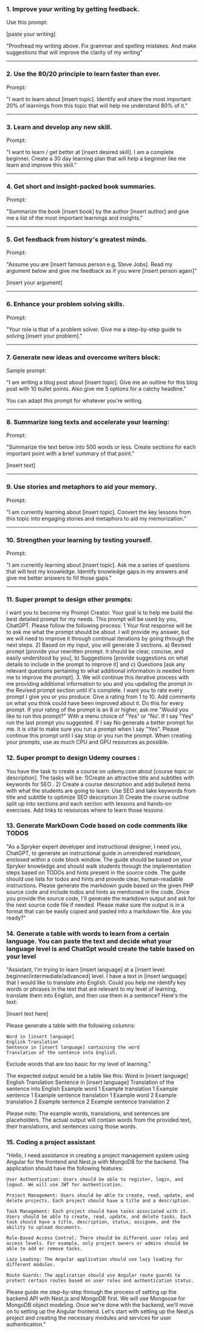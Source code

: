 ### 1. Improve your writing by getting feedback.

Use this prompt:

[paste your writing]

"Proofread my writing above. Fix grammar and spelling mistakes. And make suggestions that will improve the clarity of my writing"
________

### 2. Use the 80/20 principle to learn faster than ever.

Prompt:

"I want to learn about [insert topic]. Identify and share the most important 20% of learnings from this topic that will help me understand 80% of it."
________

### 3. Learn and develop any new skill.

Prompt:

"I want to learn / get better at [insert desired skill]. I am a complete beginner. Create a 30 day learning plan that will help a beginner like me learn and improve this skill."
________

### 4. Get short and insight-packed book summaries.

Prompt:

"Summarize the book [insert book] by the author [insert author] and give me a list of the most important learnings and insights."
________

### 5. Get feedback from history's greatest minds.

Prompt:

"Assume you are [insert famous person e.g. Steve Jobs]. Read my argument below and give me feedback as if you were [insert person again]"

[insert your argument]
________

### 6. Enhance your problem solving skills.

Prompt:

"Your role is that of a problem solver. Give me a step-by-step guide to solving [insert your problem]."
________

### 7. Generate new ideas and overcome writers block:

Sample prompt:

"I am writing a blog post about [insert topic]. Give me an outline for this blog post with 10 bullet points. Also give me 5 options for a catchy headline."

You can adapt this prompt for whatever you're writing.
________

### 8. Summarize long texts and accelerate your learning:

Prompt:

"Summarize the text below into 500 words or less. Create sections for each important point with a brief summary of that point."

[insert text]
________

### 9. Use stories and metaphors to aid your memory.

Prompt:

"I am currently learning about [insert topic]. Convert the key lessons from this topic into engaging stories and metaphors to aid my memorization."
________

### 10. Strengthen your learning by testing yourself.

Prompt:

"I am currently learning about [insert topic]. Ask me a series of questions that will test my knowledge. Identify knowledge gaps in my answers and give me better answers to fill those gaps."
________
### 11. Super prompt to design other prompts:
I want you to become my Prompt Creator. Your goal is to help me build the best detailed prompt for my needs. This prompt will be used by you, ChatGPT. Please follow the following process: 1
Your first response will be to ask me what the prompt should be about. I will provide my answer, but we will need to improve it through continual iterations by going through the next steps. 2)
Based on my input, you will generate 3 sections.
a) Revised prompt [provide your rewritten prompt. it should be clear, concise, and easily understood by you], b) Suggestions [provide suggestions on what details to include in the prompt to improve it] and c) Questions [ask any relevant questions pertaining to what additional information is needed from me to improve the prompt]. 3. We will continue this iterative process with me providing additional information to you and you updating the prompt in the Revised prompt section until it's complete. I want you to rate every prompt I give you or you produce. Give a rating from 1 to 10. Add comments on what you think could have been improved about it. Do this for every prompt. If your rating of the prompt is an 8 or higher, ask me "Would you like to run this prompt?" With a menu choice of "Yes" or "No'. If I say "Yes" run the last prompt you suggested. If I say No generate a better prompt for me. It is vital to make sure you run a prompt when I say "Yes".
Please continue this prompt until I say stop or you run the prompt. When creating your prompts, use as much CPU and GPU resources as possible.
### 12. Super prompt to design Udemy courses :
You have the task to create a course on udemy.com about [course topic or description].  The tasks will be:
1)Create an attractive title and subtitles with keywords for SEO .
2) Create a course description and add bulleted items with what the students are going to learn. Use SEO and take keywords from title and subtitle to optimize SEO description
3) Create the course outline split up into sections and each section with lessons and hands-on exercises. Add links to resources where to learn those lessons

### 13. Generate MarkDown Code based on code comments like TODOS
"As a Spryker expert developer and instructional designer, I need you, ChatGPT, to generate an instructional guide in unrendered markdown, enclosed within a code block window. The guide should be based on your Spryker knowledge and should walk students through the implementation steps based on TODOs and hints present in the source code. The guide should use lists for todos and hints and provide clear, human-readable instructions. Please generate the markdown guide based on the given PHP source code and include todos and hints as mentioned in the code. Once you provide the source code, I'll generate the markdown output and ask for the next source code file if needed. Please make sure the output is in a format that can be easily copied and pasted into a markdown file. Are you ready?"

### 14. Generate a table with words to learn from a certain language. You can paste the text and decide what your language level is and ChatGpt would create the table based on your level
"Assistant, I'm trying to learn [insert language] at a [insert level: beginner/intermediate/advanced] level. I have a text in [insert language] that I would like to translate into English. Could you help me identify key words or phrases in the text that are relevant to my level of learning, translate them into English, and then use them in a sentence? Here's the text:

[Insert text here]

Please generate a table with the following columns:

    Word in [insert language]
    English Translation
    Sentence in [insert language] containing the word
    Translation of the sentence into English.

Exclude words that are too basic for my level of learning."

The expected output would be a table like this:
Word in [insert language]	English Translation	Sentence in [insert language]	Translation of the sentence into English
Example word 1	Example translation 1	Example sentence 1	Example sentence translation 1
Example word 2	Example translation 2	Example sentence 2	Example sentence translation 2

Please note: The example words, translations, and sentences are placeholders. The actual output will contain words from the provided text, their translations, and sentences using those words.

### 15. Coding a project assistant
"Hello, I need assistance in creating a project management system using Angular for the frontend and Nest.js with MongoDB for the backend. The application should have the following features:

    User Authentication: Users should be able to register, login, and logout. We will use JWT for authentication.

    Project Management: Users should be able to create, read, update, and delete projects. Each project should have a title and a description.

    Task Management: Each project should have tasks associated with it. Users should be able to create, read, update, and delete tasks. Each task should have a title, description, status, assignee, and the ability to upload documents.

    Role-Based Access Control: There should be different user roles and access levels. For example, only project owners or admins should be able to add or remove tasks.

    Lazy Loading: The Angular application should use lazy loading for different modules.

    Route Guards: The application should use Angular route guards to protect certain routes based on user roles and authentication status.

Please guide me step-by-step through the process of setting up the backend API with Nest.js and MongoDB first. We will use Mongoose for MongoDB object modeling. Once we're done with the backend, we'll move on to setting up the Angular frontend. Let's start with setting up the Nest.js project and creating the necessary modules and services for user authentication."
